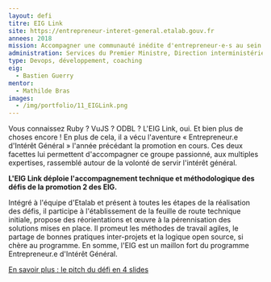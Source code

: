 ```yaml
---
layout: defi
titre: EIG Link
site: https://entrepreneur-interet-general.etalab.gouv.fr
annees: 2018
mission: Accompagner une communauté inédite d'entrepreneur·e·s au sein de l'État
administration: Services du Premier Ministre, Direction interministérielle du numérique et du système d'information et de communication de l'État, Etalab
type: Devops, développement, coaching
eig:
  - Bastien Guerry
mentor:
  - Mathilde Bras
images:
  - /img/portfolio/11_EIGLink.png
---
```


Vous connaissez Ruby ? VuJS ? ODBL ? L'EIG Link, oui. Et bien plus de
choses encore ! En plus de cela, il a vécu l'aventure « Entrepreneur.e
d'Intérêt Général » l'année précédant la promotion en cours. Ces deux
facettes lui permettent d'accompagner ce groupe passionné, aux
multiples expertises, rassemblé autour de la volonté de servir
l'intérêt général.

**L'EIG Link déploie l'accompagnement technique et méthodologique des
défis de la promotion 2 des EIG.**

Intégré à l'équipe d'Etalab et présent à toutes les étapes de la
réalisation des défis, il participe à l'établissement de la feuille de
route technique initiale, propose des réorientations et œuvre à la
pérennisation des solutions mises en place. Il promeut les méthodes de
travail agiles, le partage de bonnes pratiques inter-projets et la
logique open source, si chère au programme. En somme, l'EIG est un
maillon fort du programme Entrepreneur.e d'Intérêt Général.

[En savoir plus : le pitch du défi en 4 slides](https://www.slideshare.net/Etalab/eig-promo-2-prsentation-du-dfi-gobelins/1)
